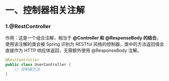 # 一、控制器相关注解

### 1.@RestController
作用：这是一个组合注解，相当于 **@Controller 和 @ResponseBody 的结合**。使用该注解的类会被 Spring 识别为 RESTful 风格的控制器，类中的方法返回值会直接作为 HTTP 响应体返回，无需额外使用 @ResponseBody 注解。
```java
@RestController
public class UserController {
    // 控制器方法
}
```

